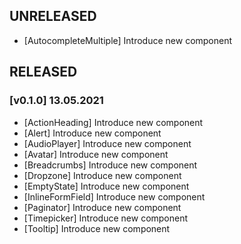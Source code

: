 ## UNRELEASED

- [AutocompleteMultiple] Introduce new component

## RELEASED

### [v0.1.0] 13.05.2021

- [ActionHeading] Introduce new component
- [Alert] Introduce new component
- [AudioPlayer] Introduce new component
- [Avatar] Introduce new component
- [Breadcrumbs] Introduce new component
- [Dropzone] Introduce new component
- [EmptyState] Introduce new component
- [InlineFormField] Introduce new component
- [Paginator] Introduce new component
- [Timepicker] Introduce new component
- [Tooltip] Introduce new component

